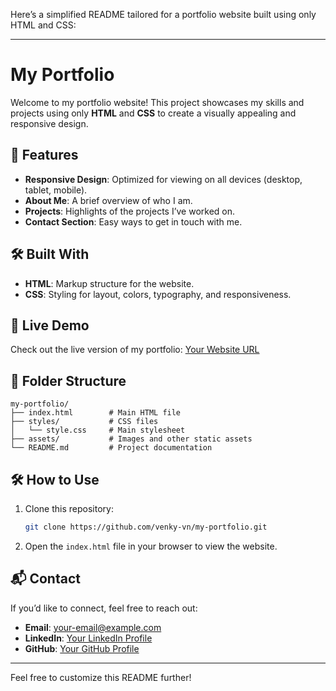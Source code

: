 Here’s a simplified README tailored for a portfolio website built using only HTML and CSS:

---

# My Portfolio  

Welcome to my portfolio website! This project showcases my skills and projects using only **HTML** and **CSS** to create a visually appealing and responsive design.  

## 🌟 Features  

- **Responsive Design**: Optimized for viewing on all devices (desktop, tablet, mobile).  
- **About Me**: A brief overview of who I am.  
- **Projects**: Highlights of the projects I’ve worked on.  
- **Contact Section**: Easy ways to get in touch with me.  

## 🛠️ Built With  

- **HTML**: Markup structure for the website.  
- **CSS**: Styling for layout, colors, typography, and responsiveness.  

## 🚀 Live Demo  

Check out the live version of my portfolio: [Your Website URL](https://your-portfolio-link.com)  

## 📁 Folder Structure  

```
my-portfolio/
├── index.html        # Main HTML file
├── styles/           # CSS files
│   └── style.css     # Main stylesheet
├── assets/           # Images and other static assets
└── README.md         # Project documentation
```

## 🛠️ How to Use  

1. Clone this repository:  
   ```bash
   git clone https://github.com/venky-vn/my-portfolio.git
   ```  
2. Open the `index.html` file in your browser to view the website.  

## 📬 Contact  

If you’d like to connect, feel free to reach out:  
- **Email**: [your-email@example.com](mailto:mrvenkateshnagarajan@gmail.com)  
- **LinkedIn**: [Your LinkedIn Profile]((https://www.linkedin.com/in/venkatesh-nagarajan-462522249/))  
- **GitHub**: [Your GitHub Profile](https://github.com/venky-vn)  

---

Feel free to customize this README further!
